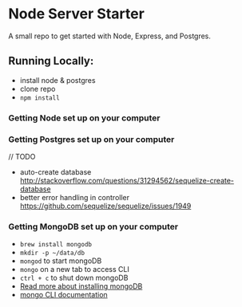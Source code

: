# Node Server Starter

A small repo to get started with Node, Express, and Postgres.

## Running Locally:
- install node & postgres
- clone repo
- `npm install`


### Getting Node set up on your computer

### Getting Postgres set up on your computer

// TODO
- auto-create database http://stackoverflow.com/questions/31294562/sequelize-create-database
- better error handling in controller https://github.com/sequelize/sequelize/issues/1949

### Getting MongoDB set up on your computer
- `brew install mongodb`
- `mkdir -p ~/data/db`
- `mongod` to start mongoDB
- `mongo` on a new tab to access CLI
- `ctrl + c` to shut down mongoDB
- [Read more about installing mongoDB](https://docs.mongodb.org/manual/tutorial/install-mongodb-on-os-x/)
- [mongo CLI documentation](https://docs.mongodb.org/manual/reference/method/#mongo-shell-methods)
